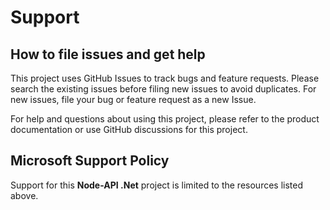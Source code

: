 # Support

## How to file issues and get help

This project uses GitHub Issues to track bugs and feature requests. Please search the existing 
issues before filing new issues to avoid duplicates.  For new issues, file your bug or 
feature request as a new Issue.

For help and questions about using this project, please refer to the product documentation 
or use GitHub discussions for this project.

## Microsoft Support Policy

Support for this **Node-API .Net** project is limited to the resources listed above.
